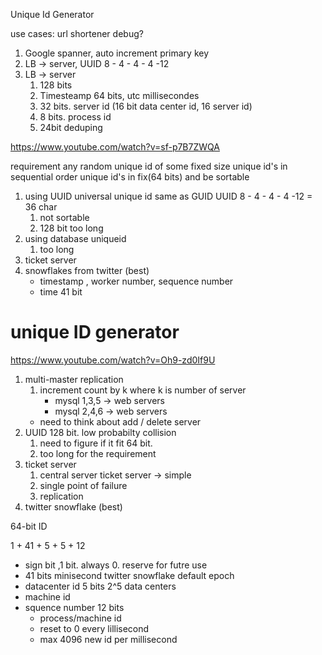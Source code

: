Unique Id Generator


use cases: 
    url shortener
    debug?


1. Google spanner, auto increment primary key
2. LB -> server, UUID 8 - 4 - 4 - 4 -12 
3. LB -> server
   1. 128 bits
   2. Timesteamp 64 bits,  utc millisecondes
   3. 32 bits. server id (16 bit data center id, 16 server id)
   4. 8 bits. process id
   5. 24bit deduping 



https://www.youtube.com/watch?v=sf-p7B7ZWQA

requirement
any random unique id of some fixed size
unique id's in sequential order
unique id's in fix(64 bits) and be sortable


1. using UUID universal unique id same as GUID UUID 8 - 4 - 4 - 4 -12 = 36 char
   1. not sortable
   2. 128 bit too long
2. using database uniqueid
   1. too long 
3. ticket server
4. snowflakes from twitter (best)
    - timestamp , worker number, sequence number
    - time 41 bit


# unique ID generator
https://www.youtube.com/watch?v=Oh9-zd0If9U

1. multi-master replication
   1. increment count by k where k is number of server
      - mysql 1,3,5    -> web servers
      - mysql 2,4,6    -> web servers
    - need to think about add / delete server
2. UUID 128 bit. low probabilty collision
   1. need to figure if it fit 64 bit. 
   2. too long for the requirement
3. ticket server
   1. central server ticket server -> simple
   2. single point of failure
   3. replication
4. twitter snowflake (best)


64-bit ID

1 + 41 + 5 + 5 + 12

- sign bit ,1 bit. always 0. reserve for futre use
- 41 bits minisecond twitter snowflake default epoch
- datacenter id 5 bits 2^5 data centers
- machine id
- squence number 12 bits 
  - process/machine id
  - reset to 0 every lillisecond
  - max 4096 new id per millisecond

   

